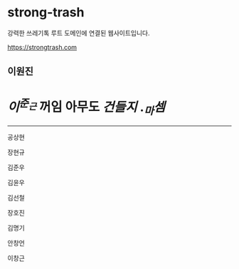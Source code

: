 # strong-trash

강력한 쓰레기톡 루트 도메인에 연결된 웹사이트입니다.

https://strongtrash.com

이원진
---

# $이^{준_근}$ 꺼임 **아무도** $건들지$ $._마셈$

---

공상현

장현규

김준우

김윤우

김선철

장호진

김명기

안창언

이창근
